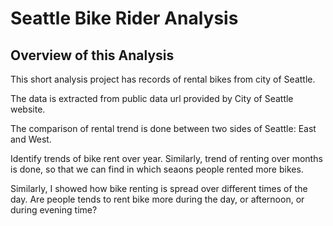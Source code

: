 # Seattle Bike Rider Analysis

## Overview of this Analysis
This short analysis project has records of rental bikes from city of Seattle.

The data is extracted from public data url provided by City of Seattle website. 

The comparison of rental trend is done between two sides of Seattle: East and West.

Identify trends of bike rent over year. Similarly, trend of renting over months is done, so that we can find in which seaons people rented more bikes.

Similarly, I showed how bike renting is spread over different times of the day. Are people tends to rent bike more during the day, or afternoon, or during evening time?
